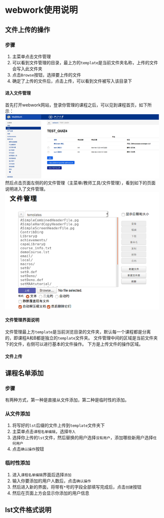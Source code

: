 #  webwork使用说明
  
  
##  文件上传的操作
  
  
###  步骤
  
1. 主菜单点击文件管理
2. 可以看到文件管理的目录，最上方的`template`是当前文件夹名称，上传的文件会写入此文件夹
3. 点击`Browse`按钮，选择要上传的文件
4. 确定了上传的文件后，点击上传，可以看到文件被写入该目录下
  
####  进入文件管理
  
首先打开webwork网站，登录你管理的课程之后，可以见到课程首页，如下所示：
![课程首页](./Figure/课程首页-管理员.png )
然后点击页面左侧的的文件管理（主菜单/教师工具/文件管理），看到如下的页面说明进入了文件管理。
![文件管理界面](./Figure/文件管理.png )
  
####  文件管理界面说明
  
文件管理最上方`template`是当前浏览目录的文件夹，默认每一个课程都是分离的，即课程A和B都是独立的`template`文件夹。
文件管理中间的区域是当前文件夹下的文件，右侧可以进行基本的文件操作。
下方是上传文件的操作区域。
  
####  文件上传
  
  
  
##  课程名单添加
  
  
###  步骤
  
有两种方式，第一种是直接从文件添加，第二种是临时性的添加。
  
###  从文件添加
  
1. 将写好的`lst`后缀的文件上传到`template`文件夹下
2. 主菜单点击`课程名单编辑`，选择`导入`
3. 选择你上传的`lst`文件，然后替换的用户选择`没有用户`，添加哪些新用户选择`任何用户`
4. 点击`确认操作`按钮
  
###  临时性添加
  
1. 进入`课程名单编辑`界面后选择`添加`
2. 输入你要添加的用户人数后，点击`确认操作`
3. 然后进入新的界面，将带有`*`号的字段全部填写完成后，点击`创建`按钮
4. 然后在页面上方会显示你添加的用户信息
  
  
##  lst文件格式说明
  
  
  